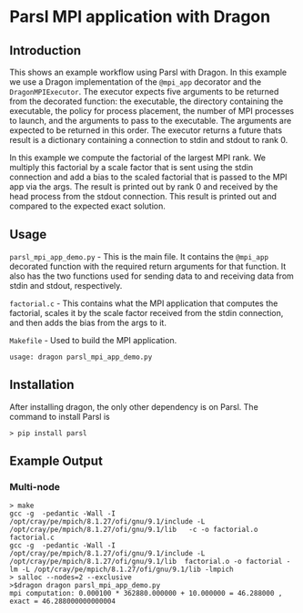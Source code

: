 # Parsl MPI application with Dragon

## Introduction
This shows an example workflow using Parsl with Dragon. In this example we use a Dragon implementation of the `@mpi_app` decorator and the `DragonMPIExecutor`. The executor expects five arguments to be returned from the decorated function: the executable, the directory containing the executable, the policy for process placement, the number of MPI processes to launch, and the arguments to pass to the executable. The arguments are expected to be returned in this order. The executor returns a future thats result is a dictionary containing a connection to stdin and stdout to rank 0.

In this example we compute the factorial of the largest MPI rank. We multiply this factorial by a scale factor that is sent using the stdin connection and add a bias to the scaled factorial that is passed to the MPI app via the args. The result is printed out by rank 0 and received by the head process from the stdout connection. This result is printed out and compared to the expected exact solution.  

## Usage

`parsl_mpi_app_demo.py` - This is the main file. It contains the `@mpi_app` decorated function with the required return arguments for that function. It also has the two functions used for sending data to and receiving data from stdin and stdout, respectively.  

`factorial.c` - This contains what the MPI application that computes the factorial, scales it by the scale factor received from the stdin connection, and then adds the bias from the args to it.

`Makefile` - Used to build the MPI application.

```
usage: dragon parsl_mpi_app_demo.py
```

## Installation 

After installing dragon, the only other dependency is on Parsl. The command to install Parsl is

```
> pip install parsl 
```

## Example Output

### Multi-node

```
> make
gcc -g  -pedantic -Wall -I /opt/cray/pe/mpich/8.1.27/ofi/gnu/9.1/include -L /opt/cray/pe/mpich/8.1.27/ofi/gnu/9.1/lib   -c -o factorial.o factorial.c
gcc -g  -pedantic -Wall -I /opt/cray/pe/mpich/8.1.27/ofi/gnu/9.1/include -L /opt/cray/pe/mpich/8.1.27/ofi/gnu/9.1/lib  factorial.o -o factorial -lm -L /opt/cray/pe/mpich/8.1.27/ofi/gnu/9.1/lib -lmpich
> salloc --nodes=2 --exclusive
>$dragon dragon parsl_mpi_app_demo.py
mpi computation: 0.000100 * 362880.000000 + 10.000000 = 46.288000 , exact = 46.288000000000004 
```
